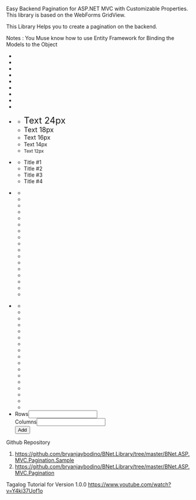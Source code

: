 Easy Backend Pagination for ASP.NET MVC with Customizable Properties.
This library is based on the WebForms GridView.

This Library Helps you to create a pagination on the backend.

Notes : You Muse know how to use Entity Framework for Binding the Models to the Object


<div class="richText-toolbar"><ul><li><a class="richText-btn bi bi-type-bold h4" data-command="bold" title="Bold"><span class=""></span></a></li><li><a class="richText-btn bi bi-type-italic h4" data-command="italic" title="Italic"><span class=""></span></a></li><li><a class="richText-btn bi bi-type-underline h4" data-command="underline" title="Underline"><span class=""></span></a></li><li><a class="richText-btn bi bi-justify-left h4" data-command="justifyLeft" title="Align left"><span class=""></span></a></li><li><a class="richText-btn bi bi-text-center h4" data-command="justifyCenter" title="Align centered"><span class=""></span></a></li><li><a class="richText-btn bi bi-justify-right h4" data-command="justifyRight" title="Align right"><span class=""></span></a></li><li><a class="richText-btn bi bi-justify h4" data-command="justifyFull" title="Justify"><span class=""></span></a></li><li><a class="richText-btn bi bi-list-ol h4" data-command="insertOrderedList" title="Ordered list"><span class=""></span></a></li><li><a class="richText-btn bi bi-list-ul h4" data-command="insertUnorderedList" title="Unordered list"><span class=""></span></a></li><li><a class="richText-btn bi-bounding-box h4" style="text-decoration:none" title="Font size"><span class=""></span><div class="richText-dropdown-outer"><ul class="richText-dropdown"><span class="richText-dropdown-close"><span title="Close"><span class="fa fa-times"></span></span></span><li><a style="font-size:24px;" data-command="fontSize" data-option="24">Text 24px</a></li><li><a style="font-size:18px;" data-command="fontSize" data-option="18">Text 18px</a></li><li><a style="font-size:16px;" data-command="fontSize" data-option="16">Text 16px</a></li><li><a style="font-size:14px;" data-command="fontSize" data-option="14">Text 14px</a></li><li><a style="font-size:12px;" data-command="fontSize" data-option="12">Text 12px</a></li></ul></div></a></li><li><a class="richText-btn bi bi-type-h1 h4" title="Heading/title"><span class=" "></span><div class="richText-dropdown-outer"><ul class="richText-dropdown"><span class="richText-dropdown-close"><span title="Close"><span class="fa fa-times"></span></span></span><li><a data-command="formatBlock" data-option="h1">Title #1</a></li><li><a data-command="formatBlock" data-option="h2">Title #2</a></li><li><a data-command="formatBlock" data-option="h3">Title #3</a></li><li><a data-command="formatBlock" data-option="h4">Title #4</a></li></ul></div></a></li><li><a class="richText-btn bi bi-palette h4" title="Font color"><span class=" "></span><div class="richText-dropdown-outer"><ul class="richText-dropdown"><span class="richText-dropdown-close"><span title="Close"><span class="fa fa-times"></span></span></span><li class="inline"><a data-command="forecolor" data-option="#FFFFFF" style="text-align:left;" title="White"><span class="box-color" style="background-color:#FFFFFF"></span></a></li><li class="inline"><a data-command="forecolor" data-option="#000000" style="text-align:left;" title="Black"><span class="box-color" style="background-color:#000000"></span></a></li><li class="inline"><a data-command="forecolor" data-option="#7F6000" style="text-align:left;" title="Brown"><span class="box-color" style="background-color:#7F6000"></span></a></li><li class="inline"><a data-command="forecolor" data-option="#938953" style="text-align:left;" title="Beige"><span class="box-color" style="background-color:#938953"></span></a></li><li class="inline"><a data-command="forecolor" data-option="#1F497D" style="text-align:left;" title="Dark Blue"><span class="box-color" style="background-color:#1F497D"></span></a></li><li class="inline"><a data-command="forecolor" data-option="blue" style="text-align:left;" title="Blue"><span class="box-color" style="background-color:blue"></span></a></li><li class="inline"><a data-command="forecolor" data-option="#4F81BD" style="text-align:left;" title="Light Blue"><span class="box-color" style="background-color:#4F81BD"></span></a></li><li class="inline"><a data-command="forecolor" data-option="#953734" style="text-align:left;" title="Dark Red"><span class="box-color" style="background-color:#953734"></span></a></li><li class="inline"><a data-command="forecolor" data-option="red" style="text-align:left;" title="Red"><span class="box-color" style="background-color:red"></span></a></li><li class="inline"><a data-command="forecolor" data-option="#4F6128" style="text-align:left;" title="Dark Green"><span class="box-color" style="background-color:#4F6128"></span></a></li><li class="inline"><a data-command="forecolor" data-option="green" style="text-align:left;" title="Green"><span class="box-color" style="background-color:green"></span></a></li><li class="inline"><a data-command="forecolor" data-option="#3F3151" style="text-align:left;" title="Purple"><span class="box-color" style="background-color:#3F3151"></span></a></li><li class="inline"><a data-command="forecolor" data-option="#31859B" style="text-align:left;" title="Dark Turquois"><span class="box-color" style="background-color:#31859B"></span></a></li><li class="inline"><a data-command="forecolor" data-option="#4BACC6" style="text-align:left;" title="Turquois"><span class="box-color" style="background-color:#4BACC6"></span></a></li><li class="inline"><a data-command="forecolor" data-option="#E36C09" style="text-align:left;" title="Dark Orange"><span class="box-color" style="background-color:#E36C09"></span></a></li><li class="inline"><a data-command="forecolor" data-option="#F79646" style="text-align:left;" title="Orange"><span class="box-color" style="background-color:#F79646"></span></a></li><li class="inline"><a data-command="forecolor" data-option="#FFFF00" style="text-align:left;" title="Yellow"><span class="box-color" style="background-color:#FFFF00"></span></a></li></ul></div></a></li><li><a class="richText-btn bi bi-paint-bucket h4" title="Background color"><span class=" "></span><div class="richText-dropdown-outer"><ul class="richText-dropdown"><span class="richText-dropdown-close"><span title="Close"><span class="fa fa-times"></span></span></span><li class="inline"><a data-command="hiliteColor" data-option="#FFFFFF" style="text-align:left;" title="White"><span class="box-color" style="background-color:#FFFFFF"></span></a></li><li class="inline"><a data-command="hiliteColor" data-option="#000000" style="text-align:left;" title="Black"><span class="box-color" style="background-color:#000000"></span></a></li><li class="inline"><a data-command="hiliteColor" data-option="#7F6000" style="text-align:left;" title="Brown"><span class="box-color" style="background-color:#7F6000"></span></a></li><li class="inline"><a data-command="hiliteColor" data-option="#938953" style="text-align:left;" title="Beige"><span class="box-color" style="background-color:#938953"></span></a></li><li class="inline"><a data-command="hiliteColor" data-option="#1F497D" style="text-align:left;" title="Dark Blue"><span class="box-color" style="background-color:#1F497D"></span></a></li><li class="inline"><a data-command="hiliteColor" data-option="blue" style="text-align:left;" title="Blue"><span class="box-color" style="background-color:blue"></span></a></li><li class="inline"><a data-command="hiliteColor" data-option="#4F81BD" style="text-align:left;" title="Light Blue"><span class="box-color" style="background-color:#4F81BD"></span></a></li><li class="inline"><a data-command="hiliteColor" data-option="#953734" style="text-align:left;" title="Dark Red"><span class="box-color" style="background-color:#953734"></span></a></li><li class="inline"><a data-command="hiliteColor" data-option="red" style="text-align:left;" title="Red"><span class="box-color" style="background-color:red"></span></a></li><li class="inline"><a data-command="hiliteColor" data-option="#4F6128" style="text-align:left;" title="Dark Green"><span class="box-color" style="background-color:#4F6128"></span></a></li><li class="inline"><a data-command="hiliteColor" data-option="green" style="text-align:left;" title="Green"><span class="box-color" style="background-color:green"></span></a></li><li class="inline"><a data-command="hiliteColor" data-option="#3F3151" style="text-align:left;" title="Purple"><span class="box-color" style="background-color:#3F3151"></span></a></li><li class="inline"><a data-command="hiliteColor" data-option="#31859B" style="text-align:left;" title="Dark Turquois"><span class="box-color" style="background-color:#31859B"></span></a></li><li class="inline"><a data-command="hiliteColor" data-option="#4BACC6" style="text-align:left;" title="Turquois"><span class="box-color" style="background-color:#4BACC6"></span></a></li><li class="inline"><a data-command="hiliteColor" data-option="#E36C09" style="text-align:left;" title="Dark Orange"><span class="box-color" style="background-color:#E36C09"></span></a></li><li class="inline"><a data-command="hiliteColor" data-option="#F79646" style="text-align:left;" title="Orange"><span class="box-color" style="background-color:#F79646"></span></a></li><li class="inline"><a data-command="hiliteColor" data-option="#FFFF00" style="text-align:left;" title="Yellow"><span class="box-color" style="background-color:#FFFF00"></span></a></li></ul></div></a></li><li><a class="richText-btn bi bi-table h4" title="Add table"><span class=""></span><div class="richText-dropdown-outer"><div class="richText-dropdown"><span class="richText-dropdown-close"><span title="Close"><span class="fa fa-times"></span></span></span><div class="richText-form" id="richText-Table" data-editor="richText-8wgh5"><div class="richText-form-item"><label for="tableRows">Rows</label><input type="number" id="tableRows"></div><div class="richText-form-item"><label for="tableColumns">Columns</label><input type="number" id="tableColumns"></div><div class="richText-form-item"><button class="btn" type="button">Add</button></div></div></div></div></a></li></ul></div>



Github Repository
1. https://github.com/bryanjaybodino/BNet.Library/tree/master/BNet.ASP.MVC.Pagination.Sample
2. https://github.com/bryanjaybodino/BNet.Library/tree/master/BNet.ASP.MVC.Pagination

Tagalog Tutorial for Version 1.0.0
https://www.youtube.com/watch?v=Y4ki37Uof1o
